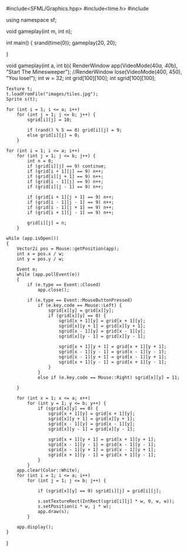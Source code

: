 #include<SFML/Graphics.hpp>
#include<time.h>
#include <iostream>

using namespace sf;

void gameplay(int m, int n);

int main()
{
    srand(time(0));
    gameplay(20, 20);
 



}

void gameplay(int a, int b){
    RenderWindow app(VideoMode(40*a, 40*b), "Start The Minesweeper");
    //RenderWindow lose(VideoMode(400, 450), "You lose!");
    int w = 32;
    int grid[100][100];
    int sgrid[100][100];

    Texture t;
    t.loadFromFile("images/tiles.jpg");
    Sprite s(t);

    for (int i = 1; i <= a; i++)
        for (int j = 1; j <= b; j++) {
            sgrid[i][j] = 10;

            if (rand() % 5 == 0) grid[i][j] = 9;
            else grid[i][j] = 0;
        }

    for (int i = 1; i <= a; i++)
        for (int j = 1; j <= b; j++) {
            int n = 0;
            if (grid[i][j] == 9) continue;
            if (grid[i + 1][j] == 9) n++;
            if (grid[i][j + 1] == 9) n++;
            if (grid[i - 1][j] == 9) n++;
            if (grid[i][j - 1] == 9) n++;

            if (grid[i + 1][j + 1] == 9) n++;
            if (grid[i - 1][j - 1] == 9) n++;
            if (grid[i - 1][j + 1] == 9) n++;
            if (grid[i + 1][j - 1] == 9) n++;

            grid[i][j] = n;
        }

    while (app.isOpen())
    {
        Vector2i pos = Mouse::getPosition(app);
        int x = pos.x / w;
        int y = pos.y / w;

        Event e;
        while (app.pollEvent(e))
        {
            if (e.type == Event::Closed)
                app.close();

            if (e.type == Event::MouseButtonPressed)
                if (e.key.code == Mouse::Left) {
                    sgrid[x][y] = grid[x][y];
                    if (grid[x][y] == 0) {
                        sgrid[x + 1][y] = grid[x + 1][y];
                        sgrid[x][y + 1] = grid[x][y + 1];
                        sgrid[x - 1][y] = grid[x - 1][y];
                        sgrid[x][y - 1] = grid[x][y - 1];

                        sgrid[x + 1][y + 1] = grid[x + 1][y + 1];
                        sgrid[x - 1][y - 1] = grid[x - 1][y - 1];
                        sgrid[x - 1][y + 1] = grid[x - 1][y + 1];
                        sgrid[x + 1][y - 1] = grid[x + 1][y - 1];
                    }
                }
                else if (e.key.code == Mouse::Right) sgrid[x][y] = 11;

        }

        for (int x = 1; x <= a; x++)
            for (int y = 1; y <= b; y++) {
                if (sgrid[x][y] == 0) {
                    sgrid[x + 1][y] = grid[x + 1][y];
                    sgrid[x][y + 1] = grid[x][y + 1];
                    sgrid[x - 1][y] = grid[x - 1][y];
                    sgrid[x][y - 1] = grid[x][y - 1];

                    sgrid[x + 1][y + 1] = grid[x + 1][y + 1];
                    sgrid[x - 1][y - 1] = grid[x - 1][y - 1];
                    sgrid[x - 1][y + 1] = grid[x - 1][y + 1];
                    sgrid[x + 1][y - 1] = grid[x + 1][y - 1];
                }
            }
        app.clear(Color::White);
        for (int i = 1; i <= a; i++)
            for (int j = 1; j <= b; j++) {

                if (sgrid[x][y] == 9) sgrid[i][j] = grid[i][j];

                s.setTextureRect(IntRect(sgrid[i][j] * w, 0, w, w));
                s.setPosition(i * w, j * w);
                app.draw(s);
            }

        app.display();
    }
}

